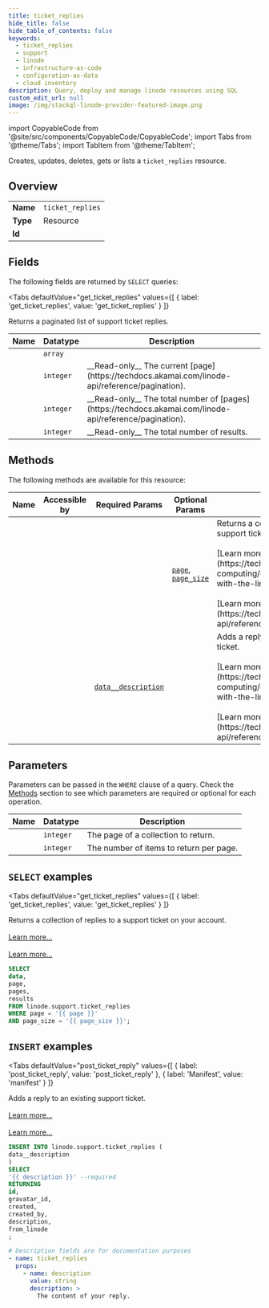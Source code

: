 ```yaml
--- 
title: ticket_replies
hide_title: false
hide_table_of_contents: false
keywords:
  - ticket_replies
  - support
  - linode
  - infrastructure-as-code
  - configuration-as-data
  - cloud inventory
description: Query, deploy and manage linode resources using SQL
custom_edit_url: null
image: /img/stackql-linode-provider-featured-image.png
---
```


import CopyableCode from '@site/src/components/CopyableCode/CopyableCode';
import Tabs from '@theme/Tabs';
import TabItem from '@theme/TabItem';

Creates, updates, deletes, gets or lists a <code>ticket_replies</code> resource.

## Overview
<table><tbody>
<tr><td><b>Name</b></td><td><code>ticket_replies</code></td></tr>
<tr><td><b>Type</b></td><td>Resource</td></tr>
<tr><td><b>Id</b></td><td><CopyableCode code="linode.support.ticket_replies" /></td></tr>
</tbody></table>

## Fields

The following fields are returned by `SELECT` queries:

<Tabs
    defaultValue="get_ticket_replies"
    values={[
        { label: 'get_ticket_replies', value: 'get_ticket_replies' }
    ]}
>
<TabItem value="get_ticket_replies">

Returns a paginated list of support ticket replies.

<table>
<thead>
    <tr>
    <th>Name</th>
    <th>Datatype</th>
    <th>Description</th>
    </tr>
</thead>
<tbody>
<tr>
    <td><CopyableCode code="data" /></td>
    <td><code>array</code></td>
    <td></td>
</tr>
<tr>
    <td><CopyableCode code="page" /></td>
    <td><code>integer</code></td>
    <td>__Read-only__ The current [page](https://techdocs.akamai.com/linode-api/reference/pagination).</td>
</tr>
<tr>
    <td><CopyableCode code="pages" /></td>
    <td><code>integer</code></td>
    <td>__Read-only__ The total number of [pages](https://techdocs.akamai.com/linode-api/reference/pagination).</td>
</tr>
<tr>
    <td><CopyableCode code="results" /></td>
    <td><code>integer</code></td>
    <td>__Read-only__ The total number of results.</td>
</tr>
</tbody>
</table>
</TabItem>
</Tabs>

## Methods

The following methods are available for this resource:

<table>
<thead>
    <tr>
    <th>Name</th>
    <th>Accessible by</th>
    <th>Required Params</th>
    <th>Optional Params</th>
    <th>Description</th>
    </tr>
</thead>
<tbody>
<tr>
    <td><a href="#get_ticket_replies"><CopyableCode code="get_ticket_replies" /></a></td>
    <td><CopyableCode code="select" /></td>
    <td></td>
    <td><a href="#parameter-page"><code>page</code></a>, <a href="#parameter-page_size"><code>page_size</code></a></td>
    <td>Returns a collection of replies to a support ticket on your account.<br /><br />[Learn more...](https://techdocs.akamai.com/cloud-computing/docs/getting-started-with-the-linode-cli)<br /><br />[Learn more...](https://techdocs.akamai.com/linode-api/reference/get-started#oauth)</td>
</tr>
<tr>
    <td><a href="#post_ticket_reply"><CopyableCode code="post_ticket_reply" /></a></td>
    <td><CopyableCode code="insert" /></td>
    <td><a href="#parameter-data__description"><code>data__description</code></a></td>
    <td></td>
    <td>Adds a reply to an existing support ticket.<br /><br />[Learn more...](https://techdocs.akamai.com/cloud-computing/docs/getting-started-with-the-linode-cli)<br /><br />[Learn more...](https://techdocs.akamai.com/linode-api/reference/get-started#oauth)</td>
</tr>
</tbody>
</table>

## Parameters

Parameters can be passed in the `WHERE` clause of a query. Check the [Methods](#methods) section to see which parameters are required or optional for each operation.

<table>
<thead>
    <tr>
    <th>Name</th>
    <th>Datatype</th>
    <th>Description</th>
    </tr>
</thead>
<tbody>
<tr id="parameter-page">
    <td><CopyableCode code="page" /></td>
    <td><code>integer</code></td>
    <td>The page of a collection to return.</td>
</tr>
<tr id="parameter-page_size">
    <td><CopyableCode code="page_size" /></td>
    <td><code>integer</code></td>
    <td>The number of items to return per page.</td>
</tr>
</tbody>
</table>

## `SELECT` examples

<Tabs
    defaultValue="get_ticket_replies"
    values={[
        { label: 'get_ticket_replies', value: 'get_ticket_replies' }
    ]}
>
<TabItem value="get_ticket_replies">

Returns a collection of replies to a support ticket on your account.<br /><br />[Learn more...](https://techdocs.akamai.com/cloud-computing/docs/getting-started-with-the-linode-cli)<br /><br />[Learn more...](https://techdocs.akamai.com/linode-api/reference/get-started#oauth)

```sql
SELECT
data,
page,
pages,
results
FROM linode.support.ticket_replies
WHERE page = '{{ page }}'
AND page_size = '{{ page_size }}';
```
</TabItem>
</Tabs>


## `INSERT` examples

<Tabs
    defaultValue="post_ticket_reply"
    values={[
        { label: 'post_ticket_reply', value: 'post_ticket_reply' },
        { label: 'Manifest', value: 'manifest' }
    ]}
>
<TabItem value="post_ticket_reply">

Adds a reply to an existing support ticket.<br /><br />[Learn more...](https://techdocs.akamai.com/cloud-computing/docs/getting-started-with-the-linode-cli)<br /><br />[Learn more...](https://techdocs.akamai.com/linode-api/reference/get-started#oauth)

```sql
INSERT INTO linode.support.ticket_replies (
data__description
)
SELECT 
'{{ description }}' --required
RETURNING
id,
gravatar_id,
created,
created_by,
description,
from_linode
;
```
</TabItem>
<TabItem value="manifest">

```yaml
# Description fields are for documentation purposes
- name: ticket_replies
  props:
    - name: description
      value: string
      description: >
        The content of your reply.
        
```
</TabItem>
</Tabs>
